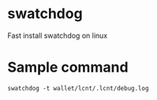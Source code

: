 # swatchdog
Fast install swatchdog on linux 
# Sample command
```swatchdog -t wallet/lcnt/.lcnt/debug.log```
